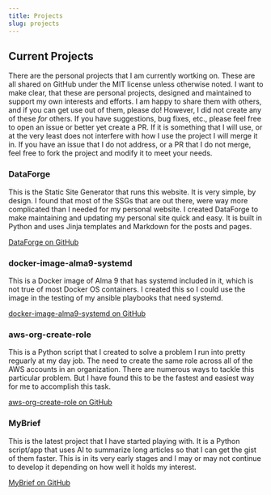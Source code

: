 ```yaml
---
title: Projects
slug: projects
---
```


## Current Projects

There are the personal projects that I am currently wortking on. These are all shared on GitHub under the MIT license unless otherwise noted. I want to make clear, that these are personal projects, designed and maintained to support my own interests and efforts. I am happy to share them with others, and if you can get use out of them, please do! However, I did not create any of these _for_ others. If you have suggestions, bug fixes, etc., please feel free to open an issue or better yet create a PR. If it is something that I will use, or at the very least does not interfere with how I use the project I will merge it in. If you have an issue that I do not address, or a PR that I do not merge, feel free to fork the project and modify it to meet your needs.

### DataForge

This is the Static Site Generator that runs this website. It is very simple, by design. I found that most of the SSGs that are out there, were way more complicated than I needed for my personal website. I created DataForge to make maintaining and updating my personal site quick and easy. It is built in Python and uses Jinja templates and Markdown for the posts and pages.

[DataForge on GitHub](https://github.com/bpadair32/DataForge)

### docker-image-alma9-systemd

This is a Docker image of Alma 9 that has systemd included in it, which is not true of most Docker OS containers. I created this so I could use the image in the testing of my ansible playbooks that need systemd.

[docker-image-alma9-systemd on GitHub](https://github.com/bpadair32/docker-image-alma9-systemd)

### aws-org-create-role

This is a Python script that I created to solve a problem I run into pretty reguarly at my day job. The need to create the same role across all of the AWS accounts in an organization. There are numerous ways to tackle this particular problem. But I have found this to be the fastest and easiest way for me to accomplish this task. 

[aws-org-create-role on GitHub](https://github.com/bpadair32/aws-org-create-role)

### MyBrief

This is the latest project that I have started playing with. It is a Python script/app that uses AI to summarize long articles so that I can get the gist of them faster. This is in its very early stages and I may or may not continue to develop it depending on how well it holds my interest.

[MyBrief on GitHub](https://github.com/bpadair32/myBrief)
